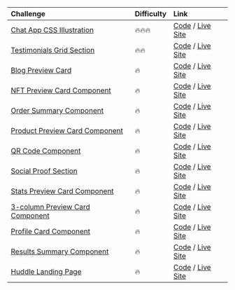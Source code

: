 | Challenge                                                                                                                        | Difficulty | Link                                                                                                                                                                                                        |
| :------------------------------------------------------------------------------------------------------------------------------- | :--------- | :---------------------------------------------------------------------------------------------------------------------------------------------------------------------------------------------------------- |
| [Chat App CSS Illustration](https://www.frontendmentor.io/challenges/chat-app-css-illustration-O5auMkFqY)                        | 🔥🔥🔥     | [Code](https://github.com/beniusis/frontendmentor-challenges/tree/main/chat-app-css-illustration) / [Live Site](https://beniusis.github.io/frontendmentor-challenges/chat-app-css-illustration)             |
| [Testimonials Grid Section](https://www.frontendmentor.io/challenges/testimonials-grid-section-Nnw6J7Un7)                        | 🔥🔥       | [Code](https://github.com/beniusis/frontendmentor-challenges/tree/main/testimonials-grid-section) / [Live Site](https://beniusis.github.io/frontendmentor-challenges/testimonials-grid-section)             |
| [Blog Preview Card](https://www.frontendmentor.io/challenges/blog-preview-card-ckPaj01IcS)                                       | 🔥         | [Code](https://github.com/beniusis/frontendmentor-challenges/tree/main/blog-preview-card) / [Live Site](https://beniusis.github.io/frontendmentor-challenges/blog-preview-card)                             |
| [NFT Preview Card Component](https://www.frontendmentor.io/challenges/nft-preview-card-component-SbdUL_w0U)                      | 🔥         | [Code](https://github.com/beniusis/frontendmentor-challenges/tree/main/nft-preview-card-component) / [Live Site](https://beniusis.github.io/frontendmentor-challenges/nft-preview-card-component)           |
| [Order Summary Component](https://www.frontendmentor.io/challenges/order-summary-component-QlPmajDUj)                            | 🔥         | [Code](https://github.com/beniusis/frontendmentor-challenges/tree/main/order-summary-component) / [Live Site](https://beniusis.github.io/frontendmentor-challenges/order-summary-component)                 |
| [Product Preview Card Component](https://www.frontendmentor.io/challenges/product-preview-card-component-GO7UmttRfa)             | 🔥         | [Code](https://github.com/beniusis/frontendmentor-challenges/tree/main/product-preview-card-component) / [Live Site](https://beniusis.github.io/frontendmentor-challenges/product-preview-card-component)   |
| [QR Code Component](https://www.frontendmentor.io/challenges/qr-code-component-iux_sIO_H)                                        | 🔥         | [Code](https://github.com/beniusis/frontendmentor-challenges/tree/main/qr-code-component) / [Live Site](https://beniusis.github.io/frontendmentor-challenges/qr-code-component)                             |
| [Social Proof Section](https://www.frontendmentor.io/challenges/social-proof-section-6e0qTv_bA)                                  | 🔥         | [Code](https://github.com/beniusis/frontendmentor-challenges/tree/main/social-proof-section) / [Live Site](https://beniusis.github.io/frontendmentor-challenges/social-proof-section)                       |
| [Stats Preview Card Component](https://www.frontendmentor.io/challenges/stats-preview-card-component-8JqbgoU62)                  | 🔥         | [Code](https://github.com/beniusis/frontendmentor-challenges/tree/main/stats-preview-card-component) / [Live Site](https://beniusis.github.io/frontendmentor-challenges/stats-preview-card-component)       |
| [3-column Preview Card Component](https://www.frontendmentor.io/challenges/3column-preview-card-component-pH92eAR2-)             | 🔥         | [Code](https://github.com/beniusis/frontendmentor-challenges/tree/main/3-column-preview-card-component) / [Live Site](https://beniusis.github.io/frontendmentor-challenges/3-column-preview-card-component) |
| [Profile Card Component](https://www.frontendmentor.io/challenges/profile-card-component-cfArpWshJ)                              | 🔥         | [Code](https://github.com/beniusis/frontendmentor-challenges/tree/main/profile-card-component) / [Live Site](https://beniusis.github.io/frontendmentor-challenges/profile-card-component)                   |
| [Results Summary Component](https://www.frontendmentor.io/challenges/results-summary-component-CE_K6s0maV)                       | 🔥         | [Code](https://github.com/beniusis/frontendmentor-challenges/tree/main/results-summary-component) / [Live Site](https://beniusis.github.io/frontendmentor-challenges/results-summary-component)             |
| [Huddle Landing Page](https://www.frontendmentor.io/challenges/huddle-landing-page-with-a-single-introductory-section-B_2Wvxgi0) | 🔥         | [Code](https://github.com/beniusis/frontendmentor-challenges/tree/main/huddle-landing-page) / [Live Site](https://beniusis.github.io/frontendmentor-challenges/huddle-landing-page)                         |
